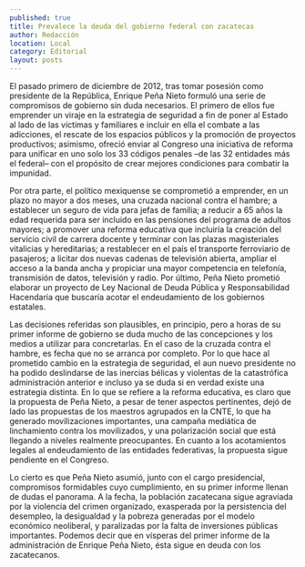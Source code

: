 ```yaml
---
published: true
title: Prevalece la deuda del gobierno federal con zacatecas
author: Redacción
location: Local
category: Editorial
layout: posts
---
```


El pasado primero de diciembre de 2012, tras tomar posesión como presidente de la República, Enrique Peña Nieto formuló una serie de compromisos de gobierno sin duda necesarios. El primero de ellos fue emprender un viraje en la estrategia de seguridad a fin de poner al Estado al lado de las víctimas y familiares e incluir en ella el combate a las adicciones, el rescate de los espacios públicos y la promoción de proyectos productivos; asimismo, ofreció enviar al Congreso una iniciativa de reforma para unificar en uno solo los 33 códigos penales –de las 32 entidades más el federal– con el propósito de crear mejores condiciones para combatir la impunidad.

Por otra parte, el político mexiquense se comprometió a emprender, en un plazo no mayor a dos meses, una cruzada nacional contra el hambre; a establecer un seguro de vida para jefas de familia; a reducir a 65 años la edad requerida para ser incluido en las pensiones del programa de adultos mayores; a promover una reforma educativa que incluiría la creación del servicio civil de carrera docente y terminar con las plazas magisteriales vitalicias y hereditarias; a restablecer en el país el transporte ferroviario de pasajeros; a licitar dos nuevas cadenas de televisión abierta, ampliar el acceso a la banda ancha y propiciar una mayor competencia en telefonía, transmisión de datos, televisión y radio. Por último, Peña Nieto prometió elaborar un proyecto de Ley Nacional de Deuda Pública y Responsabilidad Hacendaria que buscaría acotar el endeudamiento de los gobiernos estatales.

Las decisiones referidas son plausibles, en principio, pero a horas de su primer informe de gobierno se duda mucho de las concepciones y los medios a utilizar para concretarlas. En el caso de la cruzada contra el hambre, es fecha que no se arranca por completo. Por lo que hace al prometido cambio en la estrategia de seguridad, el aun nuevo presidente no ha podido deslindarse de las inercias bélicas y violentas de la catastrófica administración anterior e incluso ya se duda si en verdad existe una estrategia distinta. En lo que se refiere a la reforma educativa, es claro que la propuesta de Peña Nieto, a pesar de tener aspectos pertinentes, dejó de lado las propuestas de los maestros agrupados en la CNTE, lo que ha generado movilizaciones importantes, una campaña mediática de linchamiento contra los movilizados, y una polarización social que está llegando a niveles realmente preocupantes. En cuanto a los acotamientos legales al endeudamiento de las entidades federativas, la propuesta sigue pendiente en el Congreso. 

Lo cierto es que Peña Nieto asumió, junto con el cargo presidencial, compromisos formidables cuyo cumplimiento, en su primer informe llenan de dudas el panorama. A la fecha, la población zacatecana sigue agraviada por la violencia del crimen organizado, exasperada por la persistencia del desempleo, la desigualdad y la pobreza generadas por el modelo económico neoliberal, y paralizadas por la falta de inversiones públicas importantes. Podemos decir que en vísperas del primer informe de la administración de Enrique Peña Nieto, ésta sigue en deuda con los zacatecanos.

